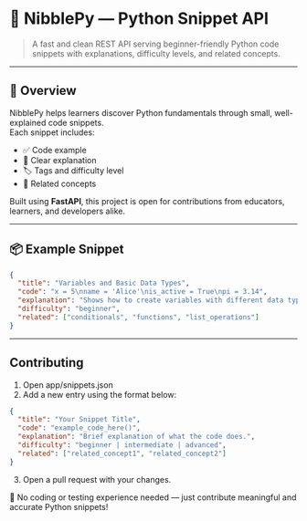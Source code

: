 # 🐍 NibblePy — Python Snippet API

> A fast and clean REST API serving beginner-friendly Python code snippets with explanations, difficulty levels, and related concepts.

---

## 🚀 Overview

NibblePy helps learners discover Python fundamentals through small, well-explained code snippets.  
Each snippet includes:

- ✅ Code example
- 📘 Clear explanation
- 🏷️ Tags and difficulty level
- 🔗 Related concepts

Built using **FastAPI**, this project is open for contributions from educators, learners, and developers alike.

---

## 📦 Example Snippet

```json
{
  "title": "Variables and Basic Data Types",
  "code": "x = 5\nname = 'Alice'\nis_active = True\npi = 3.14",
  "explanation": "Shows how to create variables with different data types: integer, string, boolean, float.",
  "difficulty": "beginner",
  "related": ["conditionals", "functions", "list_operations"]
}

```

---

## Contributing

1. Open app/snippets.json
2. Add a new entry using the format below:

```json
{
  "title": "Your Snippet Title",
  "code": "example_code_here()",
  "explanation": "Brief explanation of what the code does.",
  "difficulty": "beginner | intermediate | advanced",
  "related": ["related_concept1", "related_concept2"]
}
```
3. Open a pull request with your changes.

📌 No coding or testing experience needed — just contribute meaningful and accurate Python snippets!